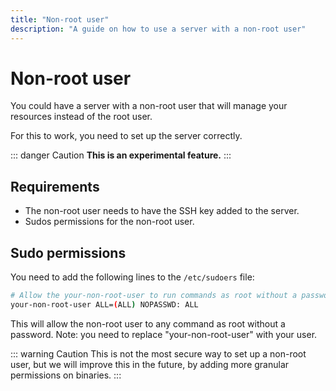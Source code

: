 ```yaml
---
title: "Non-root user"
description: "A guide on how to use a server with a non-root user"
---
```



# Non-root user
You could have a server with a non-root user that will manage your resources instead of the root user.

For this to work, you need to set up the server correctly.

::: danger Caution
**This is an experimental feature.**
:::

## Requirements

- The non-root user needs to have the SSH key added to the server.
- Sudos permissions for the non-root user.

## Sudo permissions

You need to add the following lines to the `/etc/sudoers` file:

```bash
# Allow the your-non-root-user to run commands as root without a password
your-non-root-user ALL=(ALL) NOPASSWD: ALL
```

This will allow the non-root user to any command as root without a password.
Note: you need to replace "your-non-root-user" with your user.

::: warning Caution
  This is not the most secure way to set up a non-root user, but we will improve
  this in the future, by adding more granular permissions on binaries.
:::